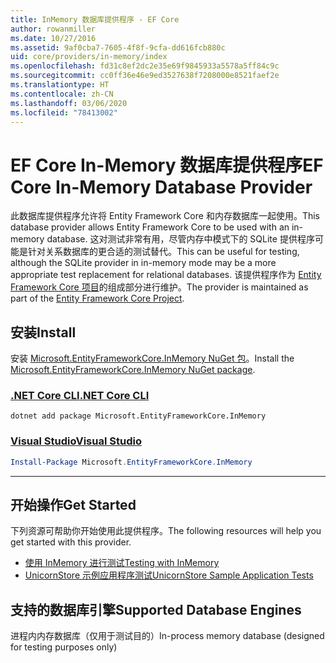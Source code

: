 ```yaml
---
title: InMemory 数据库提供程序 - EF Core
author: rowanmiller
ms.date: 10/27/2016
ms.assetid: 9af0cba7-7605-4f8f-9cfa-dd616fcb880c
uid: core/providers/in-memory/index
ms.openlocfilehash: fd31c8ef2dc2e35e69f9845933a5578a5ff84c9c
ms.sourcegitcommit: cc0ff36e46e9ed3527638f7208000e8521faef2e
ms.translationtype: HT
ms.contentlocale: zh-CN
ms.lasthandoff: 03/06/2020
ms.locfileid: "78413002"
---
```

# <a name="ef-core-in-memory-database-provider"></a><span data-ttu-id="8a480-102">EF Core In-Memory 数据库提供程序</span><span class="sxs-lookup"><span data-stu-id="8a480-102">EF Core In-Memory Database Provider</span></span>

<span data-ttu-id="8a480-103">此数据库提供程序允许将 Entity Framework Core 和内存数据库一起使用。</span><span class="sxs-lookup"><span data-stu-id="8a480-103">This database provider allows Entity Framework Core to be used with an in-memory database.</span></span> <span data-ttu-id="8a480-104">这对测试非常有用，尽管内存中模式下的 SQLite 提供程序可能是针对关系数据库的更合适的测试替代。</span><span class="sxs-lookup"><span data-stu-id="8a480-104">This can be useful for testing, although the SQLite provider in in-memory mode may be a more appropriate test replacement for relational databases.</span></span> <span data-ttu-id="8a480-105">该提供程序作为 [Entity Framework Core 项目](https://github.com/aspnet/EntityFrameworkCore)的组成部分进行维护。</span><span class="sxs-lookup"><span data-stu-id="8a480-105">The provider is maintained as part of the [Entity Framework Core Project](https://github.com/aspnet/EntityFrameworkCore).</span></span>

## <a name="install"></a><span data-ttu-id="8a480-106">安装</span><span class="sxs-lookup"><span data-stu-id="8a480-106">Install</span></span>

<span data-ttu-id="8a480-107">安装 [Microsoft.EntityFrameworkCore.InMemory NuGet 包](https://www.nuget.org/packages/Microsoft.EntityFrameworkCore.InMemory/)。</span><span class="sxs-lookup"><span data-stu-id="8a480-107">Install the [Microsoft.EntityFrameworkCore.InMemory NuGet package](https://www.nuget.org/packages/Microsoft.EntityFrameworkCore.InMemory/).</span></span>

### <a name="net-core-cli"></a>[<span data-ttu-id="8a480-108">.NET Core CLI</span><span class="sxs-lookup"><span data-stu-id="8a480-108">.NET Core CLI</span></span>](#tab/dotnet-core-cli)

```dotnetcli
dotnet add package Microsoft.EntityFrameworkCore.InMemory
```

### <a name="visual-studio"></a>[<span data-ttu-id="8a480-109">Visual Studio</span><span class="sxs-lookup"><span data-stu-id="8a480-109">Visual Studio</span></span>](#tab/vs)

``` powershell
Install-Package Microsoft.EntityFrameworkCore.InMemory
```

***

## <a name="get-started"></a><span data-ttu-id="8a480-110">开始操作</span><span class="sxs-lookup"><span data-stu-id="8a480-110">Get Started</span></span>

<span data-ttu-id="8a480-111">下列资源可帮助你开始使用此提供程序。</span><span class="sxs-lookup"><span data-stu-id="8a480-111">The following resources will help you get started with this provider.</span></span>

* [<span data-ttu-id="8a480-112">使用 InMemory 进行测试</span><span class="sxs-lookup"><span data-stu-id="8a480-112">Testing with InMemory</span></span>](../../miscellaneous/testing/in-memory.md)
* [<span data-ttu-id="8a480-113">UnicornStore 示例应用程序测试</span><span class="sxs-lookup"><span data-stu-id="8a480-113">UnicornStore Sample Application Tests</span></span>](https://github.com/rowanmiller/UnicornStore/blob/master/UnicornStore/src/UnicornStore.Tests/Controllers/ShippingControllerTests.cs)

## <a name="supported-database-engines"></a><span data-ttu-id="8a480-114">支持的数据库引擎</span><span class="sxs-lookup"><span data-stu-id="8a480-114">Supported Database Engines</span></span>

<span data-ttu-id="8a480-115">进程内内存数据库（仅用于测试目的）</span><span class="sxs-lookup"><span data-stu-id="8a480-115">In-process memory database (designed for testing purposes only)</span></span>

